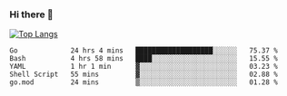 ### Hi there 👋

<!--
**3Xpl0it3r/3Xpl0it3r** is a ✨ _special_ ✨ repository because its `README.md` (this file) appears on your GitHub profile.

Here are some ideas to get you started:

- 🔭 I’m currently working on ...
- 🌱 I’m currently learning ...
- 👯 I’m looking to collaborate on ...
- 🤔 I’m looking for help with ...
- 💬 Ask me about ...
- 📫 How to reach me: ...
- 😄 Pronouns: ...
- ⚡ Fun fact: ...
-->


[![Top Langs](https://github-readme-stats.vercel.app/api/top-langs/?username=3Xpl0it3r&layout=compact)](https://github.com/3Xpl0it3r/3Xpl0it3r)

<!--START_SECTION:waka-->
```text
Go             24 hrs 4 mins   ███████████████████░░░░░░   75.37 % 
Bash           4 hrs 58 mins   ████░░░░░░░░░░░░░░░░░░░░░   15.55 % 
YAML           1 hr 1 min      ▓░░░░░░░░░░░░░░░░░░░░░░░░   03.23 % 
Shell Script   55 mins         ▓░░░░░░░░░░░░░░░░░░░░░░░░   02.88 % 
go.mod         24 mins         ▒░░░░░░░░░░░░░░░░░░░░░░░░   01.28 % 
```
<!--END_SECTION:waka-->
